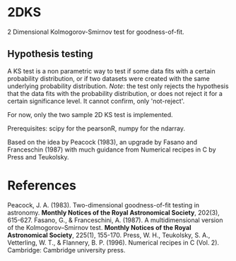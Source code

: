 # 2DKS
2 Dimensional Kolmogorov-Smirnov test for goodness-of-fit.

## Hypothesis testing
A KS test is a non parametric way to test if some data fits with a certain probability distribution, 
or if two datasets were created with the same underlying probability distribution. 
*Note*: the test only rejects the hypothesis that the data fits with the probability distribution, or does not reject it
for a certain significance level. It cannot confirm, only 'not-reject'.

For now, only the two sample 2D KS test is implemented.

Prerequisites: scipy for the pearsonR, numpy for the ndarray.

Based on the idea by Peacock (1983), an upgrade by Fasano and Franceschin (1987) with
much guidance from Numerical recipes in C by Press and Teukolsky.

# References
Peacock, J. A. (1983). Two-dimensional goodness-of-fit testing in astronomy. **Monthly Notices of the Royal Astronomical Society**, 202(3), 615-627.
Fasano, G., & Franceschini, A. (1987). A multidimensional version of the Kolmogorov–Smirnov test. **Monthly Notices of the Royal Astronomical Society**, 225(1), 155-170.
Press, W. H., Teukolsky, S. A., Vetterling, W. T., & Flannery, B. P. (1996). Numerical recipes in C (Vol. 2). Cambridge: Cambridge university press.
